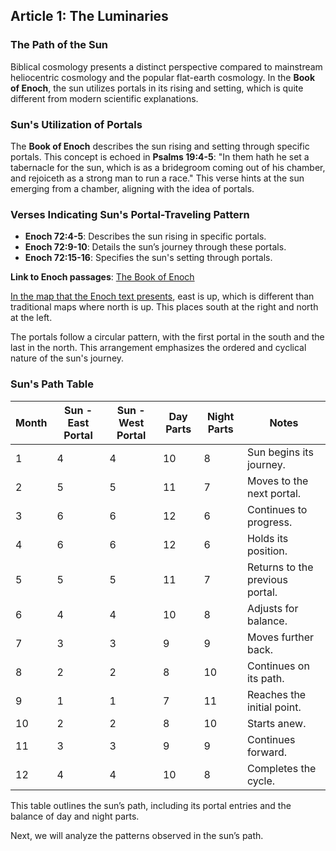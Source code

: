 ## Article 1: The Luminaries

### The Path of the Sun

Biblical cosmology presents a distinct perspective compared to mainstream heliocentric cosmology and the popular flat-earth cosmology. In the **Book of Enoch**, the sun utilizes portals in its rising and setting, which is quite different from modern scientific explanations.

### Sun's Utilization of Portals

The **Book of Enoch** describes the sun rising and setting through specific portals. This concept is echoed in **Psalms 19:4-5**: "In them hath he set a tabernacle for the sun, which is as a bridegroom coming out of his chamber, and rejoiceth as a strong man to run a race." This verse hints at the sun emerging from a chamber, aligning with the idea of portals.

### Verses Indicating Sun's Portal-Traveling Pattern

- **Enoch 72:4-5**: Describes the sun rising in specific portals.
- **Enoch 72:9-10**: Details the sun’s journey through these portals.
- **Enoch 72:15-16**: Specifies the sun's setting through portals.

**Link to Enoch passages**: [The Book of Enoch](https://github.com/scrollmapper/bible_databases_deuterocanonical/blob/master/md/1-enoch/1-enoch.md)

[In the map that the Enoch text presents](https://github.com/LeoBlanchette/biblical_cosmology_ai_assisted/blob/main/enochmap.jpg), east is up, which is different than traditional maps where north is up. This places south at the right and north at the left. 

The portals follow a circular pattern, with the first portal in the south and the last in the north. This arrangement emphasizes the ordered and cyclical nature of the sun's journey.

### Sun's Path Table

| Month | Sun - East Portal | Sun - West Portal | Day Parts | Night Parts | Notes                            |
|-------|-------------------|-------------------|-----------|-------------|----------------------------------|
| 1     | 4                 | 4                 | 10        | 8           | Sun begins its journey.          |
| 2     | 5                 | 5                 | 11        | 7           | Moves to the next portal.        |
| 3     | 6                 | 6                 | 12        | 6           | Continues to progress.           |
| 4     | 6                 | 6                 | 12        | 6           | Holds its position.              |
| 5     | 5                 | 5                 | 11        | 7           | Returns to the previous portal.  |
| 6     | 4                 | 4                 | 10        | 8           | Adjusts for balance.             |
| 7     | 3                 | 3                 | 9         | 9           | Moves further back.              |
| 8     | 2                 | 2                 | 8         | 10          | Continues on its path.           |
| 9     | 1                 | 1                 | 7         | 11          | Reaches the initial point.       |
| 10    | 2                 | 2                 | 8         | 10          | Starts anew.                     |
| 11    | 3                 | 3                 | 9         | 9           | Continues forward.               |
| 12    | 4                 | 4                 | 10        | 8           | Completes the cycle.             |

This table outlines the sun’s path, including its portal entries and the balance of day and night parts.

Next, we will analyze the patterns observed in the sun’s path.


